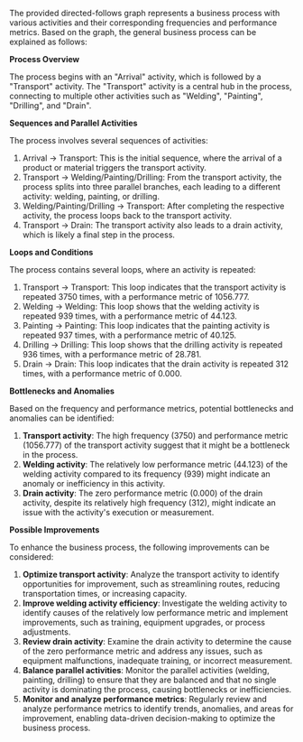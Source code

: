 The provided directed-follows graph represents a business process with various activities and their corresponding frequencies and performance metrics. Based on the graph, the general business process can be explained as follows:

**Process Overview**

The process begins with an "Arrival" activity, which is followed by a "Transport" activity. The "Transport" activity is a central hub in the process, connecting to multiple other activities such as "Welding", "Painting", "Drilling", and "Drain".

**Sequences and Parallel Activities**

The process involves several sequences of activities:

1. Arrival -> Transport: This is the initial sequence, where the arrival of a product or material triggers the transport activity.
2. Transport -> Welding/Painting/Drilling: From the transport activity, the process splits into three parallel branches, each leading to a different activity: welding, painting, or drilling.
3. Welding/Painting/Drilling -> Transport: After completing the respective activity, the process loops back to the transport activity.
4. Transport -> Drain: The transport activity also leads to a drain activity, which is likely a final step in the process.

**Loops and Conditions**

The process contains several loops, where an activity is repeated:

1. Transport -> Transport: This loop indicates that the transport activity is repeated 3750 times, with a performance metric of 1056.777.
2. Welding -> Welding: This loop shows that the welding activity is repeated 939 times, with a performance metric of 44.123.
3. Painting -> Painting: This loop indicates that the painting activity is repeated 937 times, with a performance metric of 40.125.
4. Drilling -> Drilling: This loop shows that the drilling activity is repeated 936 times, with a performance metric of 28.781.
5. Drain -> Drain: This loop indicates that the drain activity is repeated 312 times, with a performance metric of 0.000.

**Bottlenecks and Anomalies**

Based on the frequency and performance metrics, potential bottlenecks and anomalies can be identified:

1. **Transport activity**: The high frequency (3750) and performance metric (1056.777) of the transport activity suggest that it might be a bottleneck in the process.
2. **Welding activity**: The relatively low performance metric (44.123) of the welding activity compared to its frequency (939) might indicate an anomaly or inefficiency in this activity.
3. **Drain activity**: The zero performance metric (0.000) of the drain activity, despite its relatively high frequency (312), might indicate an issue with the activity's execution or measurement.

**Possible Improvements**

To enhance the business process, the following improvements can be considered:

1. **Optimize transport activity**: Analyze the transport activity to identify opportunities for improvement, such as streamlining routes, reducing transportation times, or increasing capacity.
2. **Improve welding activity efficiency**: Investigate the welding activity to identify causes of the relatively low performance metric and implement improvements, such as training, equipment upgrades, or process adjustments.
3. **Review drain activity**: Examine the drain activity to determine the cause of the zero performance metric and address any issues, such as equipment malfunctions, inadequate training, or incorrect measurement.
4. **Balance parallel activities**: Monitor the parallel activities (welding, painting, drilling) to ensure that they are balanced and that no single activity is dominating the process, causing bottlenecks or inefficiencies.
5. **Monitor and analyze performance metrics**: Regularly review and analyze performance metrics to identify trends, anomalies, and areas for improvement, enabling data-driven decision-making to optimize the business process.